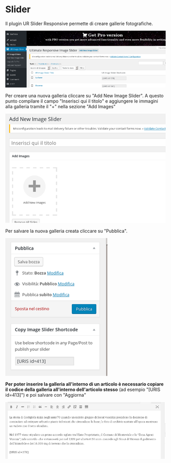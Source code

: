 # Slider

Il plugin UR Slider Responsive permette di creare gallerie fotografiche.


![UR Slider Responsive](img/slider.png)

Per creare una nuova galleria cliccare su "Add New Image Slider". A questo punto compilare il campo "Inserisci qui il titolo" e aggiungere le immagini alla galleria tramite il "+" nella sezione "Add Images"

![Aggiungi immagine](img/slider2.png)

Per salvare la nuova galleria creata cliccare su "Pubblica".

![Pubblica](slider3.png)

**Per poter inserire la galleria all'interno di un articolo è necessario copiare il codice della galleria all'interno dell'articolo stesso** (ad esempio "[URIS id=413]") e poi salvare con "Aggiorna"

![Slider in un articolo/pagina](slider4.png)
